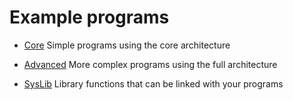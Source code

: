 # Example programs

* [Core](Core/index.html) Simple programs using the core architecture

* [Advanced](Advanced/index.html) More complex programs using the full
  architecture
  
* [SysLib](SysLib/index.html) Library functions that can be linked with
  your programs
